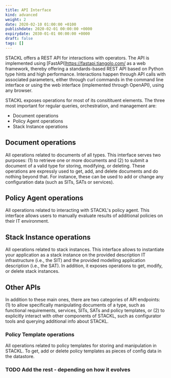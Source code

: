 ```yaml
---
title: API Interface
kind: advanced
weight: 2
date: 2020-02-10 01:00:00 +0100
publishdate: 2020-02-01 00:00:00 +0000
expirydate: 2030-01-01 00:00:00 +0000
draft: false
tags: []
---
```


STACKL offers a REST API for interactions with operators.
The API is implemented using [FastAPI]<https://fastapi.tiangolo.com/> as a web framework, thereby offering a standards-based REST API based on Python type hints and high performance.
Interactions happen through API calls with associated parameters, either through curl commands in the command line interface or using the web interface (implemented through OpenAPI), using any browser.

STACKL exposes operations for most of its consitituent elements.
The three most important for regular queries, orchestration, and management are:

* Document operations
* Policy Agent operations
* Stack Instance operations

## Document operations

All operations related to documents of all types.
This interface serves two purposes: (1) to retrieve one or more documents and (2) to submit a document of a valid type for storing, modifying, or deleting.
These operations are expressly used to get, add, and delete documents and do nothing beyond that.
For instance, these can be used to add or change any configuration data (such as SITs, SATs or services).

## Policy Agent operations

All operations related to interacting with STACKL's policy agent.
This interface allows users to manually evaluate results of additional policies on their IT environment.

## Stack Instance operations

All operations related to stack instances.
This interface allows to instantiate your application as a stack instance on the provided description IT infrastructure (i.e., the SIT) and the provided modelling application description (i.e., the SAT).
In addition, it exposes operations to get, modify, or delete stack instances.

## Other APIs

In addition to these main ones, there are two categories of API endpoints: (1) to allow specifically manipulating documents of a type, such as functional requirements, services, SITs, SATs and policy templates, or (2) to explicitly interact with other components of STACKL, such as configurator tools and querying additional info about STACKL.

### Policy Template operations

All operations related to policy templates for storing and manipulation in STACKL.
To get, add or delete policy templates as pieces of config data in the datastore.

### TODO Add the rest - depending on how it evolves